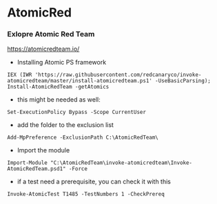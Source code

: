 # AtomicRed

### Exlopre Atomic Red Team
https://atomicredteam.io/

- Installing Atomic PS framework

```PS
IEX (IWR 'https://raw.githubusercontent.com/redcanaryco/invoke-atomicredteam/master/install-atomicredteam.ps1' -UseBasicParsing); Install-AtomicRedTeam -getAtomics
```

- this might be needed as well:
```PS
Set-ExecutionPolicy Bypass -Scope CurrentUser
```

- add the folder to the exclusion list
```PS
Add-MpPreference -ExclusionPath C:\AtomicRedTeam\
```

- Import the module
```PS
Import-Module "C:\AtomicRedTeam\invoke-atomicredteam\Invoke-AtomicRedTeam.psd1" -Force
```

- if a test need a prerequisite, you can check it with this
```PS
Invoke-AtomicTest T1485 -TestNumbers 1 -CheckPrereq
```
